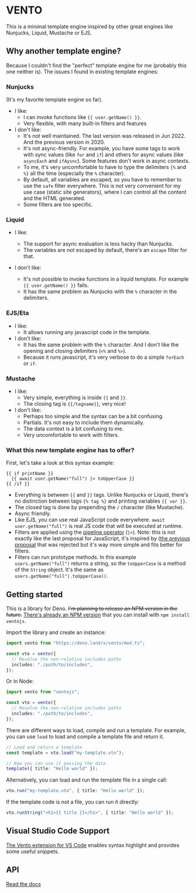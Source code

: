 # VENTO

This is a minimal template engine inspired by other great engines like Nunjucks,
Liquid, Mustache or EJS.

## Why another template engine?

Because I couldn't find the "perfect" template engine for me (probably this one
neither is). The issues I found in existing template engines:

### Nunjucks

(It's my favorite template engine so far).

- I like:
  - I can invoke functions like `{{ user.getName() }}`.
  - Very flexible, with many built-in filters and features
- I don't like:
  - It's not well maintained. The last version was released in Jun 2022. And the
    previous version in 2020.
  - It's not async-friendly. For example, you have some tags to work with sync
    values (like `for` and `if`) and others for async values (like `asyncEach`
    and `ifAysnc`). Some features don't work in async contexts.
  - To me, it's very uncomfortable to have to type the delimiters `{%` and `%}`
    all the time (especially the `%` character).
  - By default, all variables are escaped, so you have to remember to use the
    `safe` filter everywhere. This is not very convenient for my use case
    (static site generators), where I can control all the content and the HTML
    generated.
  - Some filters are too specific.

### Liquid

- I like:
  - The support for async evaluation is less hacky than Nunjucks.
  - The variables are not escaped by default, there's an `escape` filter for
    that.

- I don't like:
  - It's not possible to invoke functions in a liquid template. For example
    `{{ user.getName() }}` fails.
  - It has the same problem as Nunjucks with the `%` character in the
    delimiters.

### EJS/Eta

- I like:
  - It allows running any javascript code in the template.
- I don't like:
  - It has the same problem with the `%` character. And I don't like the opening
    and closing delimiters (`<%` and `%>`).
  - Because it runs javascript, it's very verbose to do a simple `forEach` or
    `if`.

### Mustache

- I like:
  - Very simple, everything is inside `{{` and `}}`.
  - The closing tag is `{{/tagname}}`, very nice!
- I don't like:
  - Perhaps too simple and the syntax can be a bit confusing.
  - Partials. It's not easy to include them dynamically.
  - The data context is a bit confusing to me.
  - Very uncomfortable to work with filters.

### What this new template engine has to offer?

First, let's take a look at this syntax example:

```
{{ if printName }}
  {{ await user.getName("full") |> toUpperCase }}
{{ /if }}
```

- Everything is between `{{` and `}}` tags. Unlike Nunjucks or Liquid, there's
  no distinction between tags `{% tag %}` and printing variables `{{ var }}`.
- The closed tag is done by prepending the `/` character (like Mustache).
- Async friendly.
- Like EJS, you can use real JavaScript code everywhere.
  `await user.getName("full")` is real JS code that will be executed at runtime.
- Filters are applied using the
  [pipeline operator](https://github.com/tc39/proposal-pipeline-operator)
  (`|>`). Note: this is not exactly like the last proposal for JavaScript, it's
  inspired by
  ([the previous proposal](https://github.com/valtech-nyc/proposal-fsharp-pipelines)
  that was rejected but it's way more simple and fits better for filters.
- Filters can run prototype methods. In this example `users.getName("full")`
  returns a string, so the `toUpperCase` is a method of the `String` object.
  It's the same as `users.getName("full").toUpperCase()`.

## Getting started

This is a library for Deno. ~~I'm planning to release an NPM version in the
future.~~
[There's already an NPM version](https://www.npmjs.com/package/ventojs) that you
can install with `npm install ventojs`.

Import the library and create an instance:

```ts
import vento from "https://deno.land/x/vento/mod.ts";

const vto = vento({
  // Resolve the non-relative includes paths
  includes: "./path/to/includes",
});
```

Or in Node:

```ts
import vento from "ventojs";

const vto = vento({
  // Resolve the non-relative includes paths
  includes: "./path/to/includes",
});
```

There are different ways to load, compile and run a template. For example, you
can use `load` to load and compile a template file and return it.

```ts
// Load and return a template
const template = vto.load("my-template.vto");

// Now you can use it passing the data
template({ title: "Hello world" });
```

Alternatively, you can load and run the template file in a single call:

```ts
vto.run("my-template.vto", { title: "Hello world" });
```

If the template code is not a file, you can run it directly:

```ts
vto.runString("<h1>{{ title }}</h1>", { title: "Hello world" });
```

## Visual Studio Code Support

[The Vento extension for VS Code](https://marketplace.visualstudio.com/items?itemName=oscarotero.vento-syntax)
enables syntax highlight and provides some useful snippets.

## API

[Read the docs](https://oscarotero.github.io/vento/)

